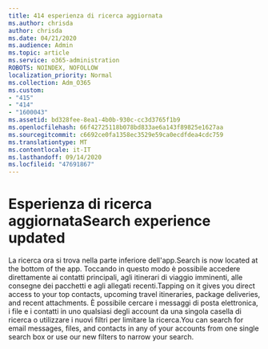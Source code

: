 ```yaml
---
title: 414 esperienza di ricerca aggiornata
ms.author: chrisda
author: chrisda
ms.date: 04/21/2020
ms.audience: Admin
ms.topic: article
ms.service: o365-administration
ROBOTS: NOINDEX, NOFOLLOW
localization_priority: Normal
ms.collection: Adm_O365
ms.custom:
- "415"
- "414"
- "1600043"
ms.assetid: bd328fee-8ea1-4b0b-930c-cc3d3765f1b9
ms.openlocfilehash: 66f42725118b078bd833ae6a143f89825e1627aa
ms.sourcegitcommit: c6692ce0fa1358ec3529e59ca0ecdfdea4cdc759
ms.translationtype: MT
ms.contentlocale: it-IT
ms.lasthandoff: 09/14/2020
ms.locfileid: "47691867"
---
```

# <a name="search-experience-updated"></a><span data-ttu-id="be988-102">Esperienza di ricerca aggiornata</span><span class="sxs-lookup"><span data-stu-id="be988-102">Search experience updated</span></span>

<span data-ttu-id="be988-103">La ricerca ora si trova nella parte inferiore dell'app.</span><span class="sxs-lookup"><span data-stu-id="be988-103">Search is now located at the bottom of the app.</span></span> <span data-ttu-id="be988-104">Toccando in questo modo è possibile accedere direttamente ai contatti principali, agli itinerari di viaggio imminenti, alle consegne dei pacchetti e agli allegati recenti.</span><span class="sxs-lookup"><span data-stu-id="be988-104">Tapping on it gives you direct access to your top contacts, upcoming travel itineraries, package deliveries, and recent attachments.</span></span> <span data-ttu-id="be988-105">È possibile cercare i messaggi di posta elettronica, i file e i contatti in uno qualsiasi degli account da una singola casella di ricerca o utilizzare i nuovi filtri per limitare la ricerca.</span><span class="sxs-lookup"><span data-stu-id="be988-105">You can search for email messages, files, and contacts in any of your accounts from one single search box or use our new filters to narrow your search.</span></span>
